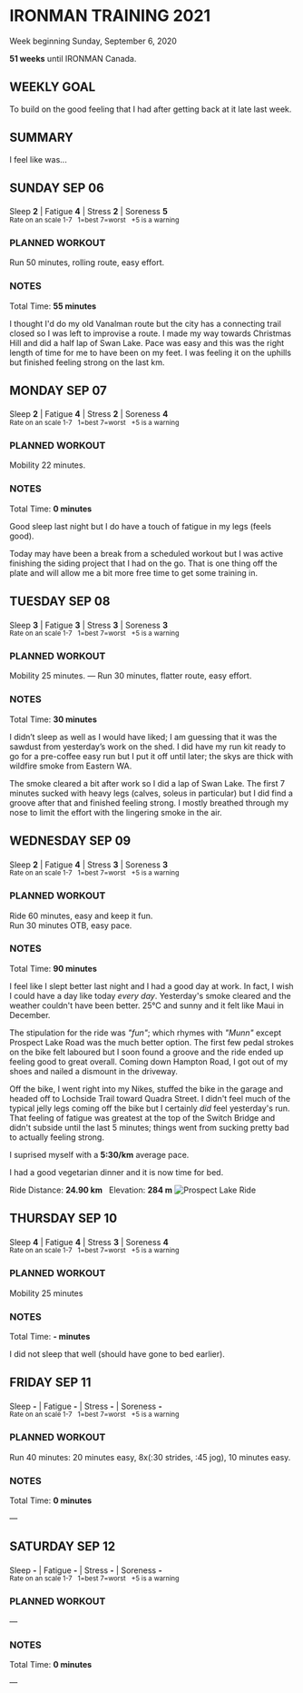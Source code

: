 # IRONMAN TRAINING 2021
Week beginning Sunday, September 6, 2020

**51 weeks** until IRONMAN Canada.

## WEEKLY GOAL
To build on the good feeling that I had after getting back at it late last week.

## SUMMARY
I feel like was... <!--OVERTRAINING|ON THE EDGE|STAYING CONSISTENT|LAGGING A BIT-->


<!---->
## SUNDAY SEP 06
Sleep **2** | Fatigue **4** | Stress **2** | Soreness **5** 
<sup><br />Rate on an scale 1-7 &nbsp; 1=best 7=worst &nbsp; +5 is a warning</sup>

### PLANNED WORKOUT
Run 50 minutes, rolling route, easy effort.

### NOTES
Total Time: **55 minutes**

I thought I'd do my old Vanalman route but the city has a 
connecting trail closed so I was left to improvise a route. 
I made my way towards Christmas Hill and did a half lap of 
Swan  Lake.  Pace was easy and this was the right length of 
time for me to have been on my feet.  I was feeling it on 
the uphills but finished feeling strong on the last km.

<!---->
## MONDAY SEP 07
Sleep **2** | Fatigue **4** | Stress **2** | Soreness **4** 
<sup><br />Rate on an scale 1-7 &nbsp; 1=best 7=worst &nbsp; +5 is a warning</sup>

### PLANNED WORKOUT
Mobility 22 minutes.

### NOTES
Total Time: **0 minutes**

Good sleep last night but I do have a touch of fatigue in my legs (feels good).

Today may have been a break from a scheduled workout but I was active finishing the siding project that I had on the go.  That is one thing off the plate and will allow me a bit more free time to get some training in.


<!---->
## TUESDAY SEP 08
Sleep **3** | Fatigue **3** | Stress **3** | Soreness **3** 
<sup><br />Rate on an scale 1-7 &nbsp; 1=best 7=worst &nbsp; +5 is a warning</sup>

### PLANNED WORKOUT
Mobility 25 minutes. &mdash; Run 30 minutes, flatter route, easy effort.

### NOTES
Total Time: **30 minutes**

I didn’t sleep as well as I would have liked; I am guessing that it was the sawdust from yesterday’s work on the shed.  I did have my run kit ready to go for a pre-coffee easy run but I put it off until later; the skys are thick with wildfire smoke from Eastern WA.

The smoke cleared a bit after work so I did a lap of Swan Lake.  The first 7 minutes sucked with heavy legs (calves, soleus in particular) but I did find a groove after that and finished feeling strong.  I mostly breathed through my nose to limit the effort with the lingering smoke in the air. 


<!---->
## WEDNESDAY SEP 09
Sleep **2** | Fatigue **4** | Stress **3** | Soreness **3** 
<sup><br />Rate on an scale 1-7 &nbsp; 1=best 7=worst &nbsp; +5 is a warning</sup>

### PLANNED WORKOUT
Ride 60 minutes, easy and keep it fun.  
Run 30 minutes OTB, easy pace. 

### NOTES
Total Time: **90 minutes**

I feel  like I slept better last night and I had a good day at work.  In fact, I wish I could have a day like today _every day_.  Yesterday's smoke cleared and the weather couldn't have been better.  25&#8451; and sunny and it felt like Maui in December.

The stipulation for the ride was _"fun"_; which rhymes with _"Munn"_ except Prospect Lake Road was the much better option. The first few pedal strokes on the bike felt laboured but I soon found a groove and the ride ended up feeling good to great overall. Coming down Hampton Road, I got out of my shoes and nailed a dismount in the driveway.

<!---->
Off the bike, I went right into my Nikes, stuffed the bike in the garage and headed off to Lochside Trail toward Quadra Street. I didn't feel much of the typical jelly legs coming off the bike but I certainly _did_ feel yesterday's run. That feeling of fatigue was greatest at the top of the Switch Bridge and didn't subside until the last 5 minutes; things went from sucking pretty bad to actually feeling strong.
 
I suprised myself with a **5:30/km** average pace.

I had a good vegetarian dinner and it is now time for bed.

Ride Distance: **24.90 km** &nbsp; Elevation: **284 m**
![Prospect Lake Ride](/assets/png/IMG_2796.png "Ride Sep 8 2020")

<!---->
## THURSDAY SEP 10
Sleep **4** | Fatigue **4** | Stress **3** | Soreness **4** 
<sup><br />Rate on an scale 1-7 &nbsp; 1=best 7=worst &nbsp; +5 is a warning</sup>

### PLANNED WORKOUT
Mobility 25 minutes

### NOTES
Total Time: **- minutes**

I did not sleep that well (should have gone to bed earlier).


<!---->
## FRIDAY SEP 11
Sleep **-** | Fatigue **-** | Stress **-** | Soreness **-** 
<sup><br />Rate on an scale 1-7 &nbsp; 1=best 7=worst &nbsp; +5 is a warning</sup>

### PLANNED WORKOUT
Run 40 minutes: 20 minutes easy, 8x(:30 strides, :45 jog), 10 minutes easy.

### NOTES
Total Time: **0 minutes**

&mdash; 


<!---->
## SATURDAY SEP 12
Sleep **-** | Fatigue **-** | Stress **-** | Soreness **-** 
<sup><br />Rate on an scale 1-7 &nbsp; 1=best 7=worst &nbsp; +5 is a warning</sup>

### PLANNED WORKOUT
&mdash; 

### NOTES
Total Time: **0 minutes**

&mdash; 


<!---->

